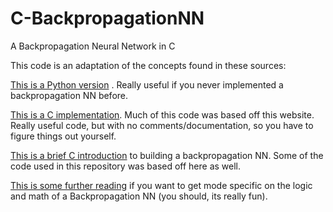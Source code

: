 # C-BackpropagationNN
A Backpropagation Neural Network in C

This code is an adaptation of the concepts found in these sources: 

[This is a Python version](https://machinelearningmastery.com/implement-backpropagation-algorithm-scratch-python/) . Really useful if you never implemented a backpropagation NN before.

[This is a C implementation](https://courses.cs.washington.edu/courses/cse599/01wi/admin/Assignments/bpn.html). Much of this code was based off this website. Really useful code, but with no comments/documentation, so you have to figure things out yourself.

[This is a brief C introduction](http://www.cs.bham.ac.uk/~jxb/INC/nn.html) to building a backpropagation NN. Some of the code used in this repository was based off here as well.

[This is some further reading](https://page.mi.fu-berlin.de/rojas/neural/chapter/K7.pdf) if you want to get mode specific on the logic and math of a Backpropagation NN (you should, its really fun).

